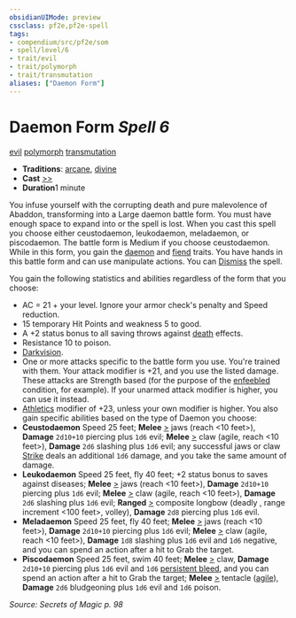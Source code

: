 ```yaml
---
obsidianUIMode: preview
cssclass: pf2e,pf2e-spell
tags:
- compendium/src/pf2e/som
- spell/level/6
- trait/evil
- trait/polymorph
- trait/transmutation
aliases: ["Daemon Form"]
---
```

# Daemon Form *Spell 6*   
[evil](/rules/traits/evil.md)  [polymorph](/rules/traits/polymorph.md)  [transmutation](/rules/traits/transmutation.md)  

- **Traditions**: [arcane](/rules/traits/arcane.md), [divine](/rules/traits/divine.md)
- **Cast** [>>](/rules/core-rulebook/chapter-9-playing-the-game.md#Actions "Two-Action") 
- **Duration**1 minute

You infuse yourself with the corrupting death and pure malevolence of Abaddon, transforming into a Large daemon battle form. You must have enough space to expand into or the spell is lost. When you cast this spell you choose either ceustodaemon, leukodaemon, meladaemon, or piscodaemon. The battle form is Medium if you choose ceustodaemon. While in this form, you gain the [daemon](/rules/traits/daemon-b1.md) and [fiend](/rules/traits/fiend.md) traits. You have hands in this battle form and can use manipulate actions. You can [Dismiss](/rules/actions/dismiss.md) the spell.

You gain the following statistics and abilities regardless of the form that you choose:

- AC = 21 + your level. Ignore your armor check's penalty and Speed reduction.
- 15 temporary Hit Points and weakness 5 to good.
- A +2 status bonus to all saving throws against [death](/rules/traits/death.md) effects.
- Resistance 10 to poison.
- [Darkvision](/rules/abilities/darkvision.md).
- One or more attacks specific to the battle form you use. You're trained with them. Your attack modifier is +21, and you use the listed damage. These attacks are Strength based (for the purpose of the [enfeebled](/rules/conditions.md#Enfeebled) condition, for example). If your unarmed attack modifier is higher, you can use it instead.
- [Athletics](/compendium/skills.md#Athletics) modifier of +23, unless your own modifier is higher. You also gain specific abilities based on the type of Daemon you choose:
- **Ceustodaemon** Speed 25 feet; **Melee** [>](/rules/core-rulebook/chapter-9-playing-the-game.md#Actions "Single Action") jaws (reach <10 feet>), **Damage** `2d10+10` piercing plus `1d6` evil; **Melee** [>](/rules/core-rulebook/chapter-9-playing-the-game.md#Actions "Single Action") claw (agile, reach <10 feet>), **Damage** `2d6` slashing plus `1d6` evil; any successful jaws or claw [Strike](/rules/actions/strike.md) deals an additional `1d6` damage, and you take the same amount of damage.
- **Leukodaemon** Speed 25 feet, fly 40 feet; +2 status bonus to saves against diseases; **Melee** [>](/rules/core-rulebook/chapter-9-playing-the-game.md#Actions "Single Action") jaws (reach <10 feet>), **Damage** `2d10+10` piercing plus `1d6` evil; **Melee** [>](/rules/core-rulebook/chapter-9-playing-the-game.md#Actions "Single Action") claw (agile, reach <10 feet>), **Damage** `2d6` slashing plus `1d6` evil; **Ranged** [>](/rules/core-rulebook/chapter-9-playing-the-game.md#Actions "Single Action") composite longbow (deadly <d10>, range increment <100 feet>, volley), **Damage** `2d8` piercing plus `1d6` evil.
- **Meladaemon** Speed 25 feet, fly 40 feet; **Melee** [>](/rules/core-rulebook/chapter-9-playing-the-game.md#Actions "Single Action") jaws (reach <10 feet>), **Damage** `2d10+10` piercing plus `1d6` evil; **Melee** [>](/rules/core-rulebook/chapter-9-playing-the-game.md#Actions "Single Action") claw (agile, reach <10 feet>), **Damage** `1d8` slashing plus `1d6` evil and `1d6` negative, and you can spend an action after a hit to Grab the target.
- **Piscodaemon** Speed 25 feet, swim 40 feet; **Melee** [>](/rules/core-rulebook/chapter-9-playing-the-game.md#Actions "Single Action") claw, **Damage** `2d10+10` piercing plus `1d6` evil and `1d6` [persistent bleed](/rules/conditions.md#Persistent%20Damage), and you can spend an action after a hit to Grab the target; **Melee** [>](/rules/core-rulebook/chapter-9-playing-the-game.md#Actions "Single Action") tentacle ([agile](/rules/traits/agile.md)), **Damage** `2d6` bludgeoning plus `1d6` evil and `1d6` poison.

*Source: Secrets of Magic p. 98*